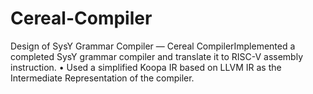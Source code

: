 # Cereal-Compiler
Design of SysY Grammar Compiler — Cereal CompilerImplemented a completed SysY grammar compiler and translate it to RISC-V assembly instruction. • Used a simplified Koopa IR based on LLVM IR as the Intermediate Representation of the compiler.
